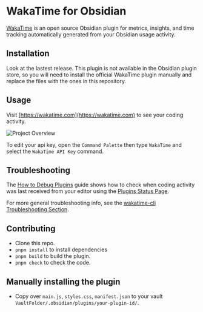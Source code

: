# WakaTime for Obsidian

[WakaTime][wakatime] is an open source Obsidian plugin for metrics, insights, and time tracking automatically generated
from your Obsidian usage activity.

## Installation

Look at the lastest release.
This plugin is not available in the Obsidian plugin store, so you will need to install the official WakaTime plugin
manually and replace the files with the ones in this repository.

## Usage

Visit [https://wakatime.com](https://wakatime.com) to see your coding activity.

![Project Overview](https://wakatime.com/static/img/ScreenShots/Screen-Shot-2016-03-21.png)

To edit your api key, open the `Command Palette` then type `WakaTime` and select the `WakaTime API Key` command.

## Troubleshooting

The [How to Debug Plugins][how to debug] guide shows how to check when coding activity was last received from your
editor using the [Plugins Status Page][plugins status page].

For more general troubleshooting info, see the [wakatime-cli Troubleshooting Section][wakatime-cli help].

## Contributing

- Clone this repo.
- `pnpm install` to install dependencies
- `pnpm build` to build the plugin.
- `pnpm check` to check the code.

## Manually installing the plugin

- Copy over `main.js`, `styles.css`, `manifest.json` to your vault `VaultFolder/.obsidian/plugins/your-plugin-id/`.

[wakatime]: https://wakatime.com/vs-code

[api key]: https://wakatime.com/api-key

[wakatime-cli help]: https://github.com/wakatime/wakatime-cli/blob/develop/TROUBLESHOOTING.md

[how to debug]: https://wakatime.com/faq#debug-plugins

[plugins status page]: https://wakatime.com/plugin-status
